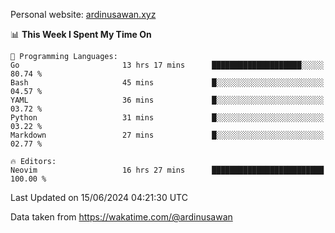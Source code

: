 Personal website: [ardinusawan.xyz](https://ardinusawan.xyz)

<!--START_SECTION:waka-->
📊 **This Week I Spent My Time On** 

```text
💬 Programming Languages: 
Go                       13 hrs 17 mins      ████████████████████░░░░░   80.74 % 
Bash                     45 mins             █░░░░░░░░░░░░░░░░░░░░░░░░   04.57 % 
YAML                     36 mins             █░░░░░░░░░░░░░░░░░░░░░░░░   03.72 % 
Python                   31 mins             █░░░░░░░░░░░░░░░░░░░░░░░░   03.22 % 
Markdown                 27 mins             █░░░░░░░░░░░░░░░░░░░░░░░░   02.77 % 

🔥 Editors: 
Neovim                   16 hrs 27 mins      █████████████████████████   100.00 % 
```


 Last Updated on 15/06/2024 04:21:30 UTC
<!--END_SECTION:waka-->
Data taken from https://wakatime.com/@ardinusawan
